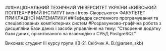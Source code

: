###НАЦІОНАЛЬНИЙ ТЕХНІЧНИЙ УНІВЕРСИТЕТ УКРАЇНИ «КИЇВСЬКИЙ ПОЛІТЕХНІЧНИЙ ІНСТИТУТ імені Ігоря Сікорського» ФАКУЛЬТЕТ ПРИКЛАДНОЇ МАТЕМАТИКИ
##Кафедра системного програмування та спеціалізованих комп’ютерних систем
#Розрахунково-графічна робота з дисципліни Бази даних і засоби управління на тему: “Створення додатку бази даних, орієнтованого на взаємодію з СУБД PostgreSQL”

Виконав: студент ІІI курсу 
групи КВ-21 Скібчик А. В.(@arsen_skb) 
